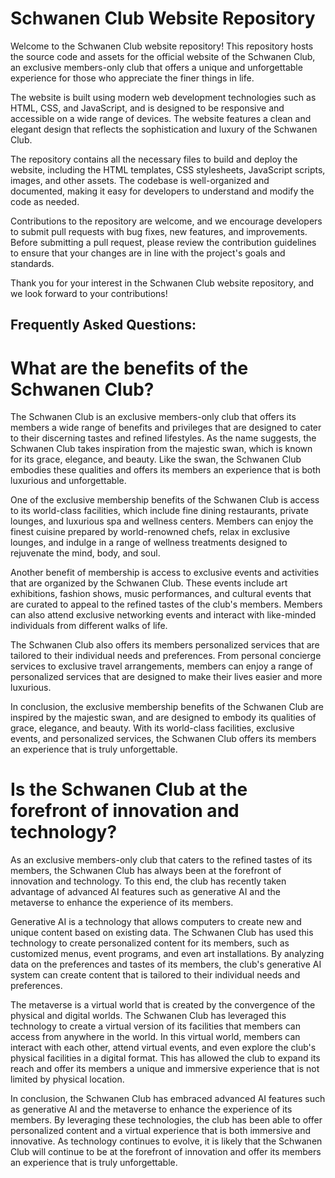 # Schwanen Club Website Repository

Welcome to the Schwanen Club website repository! This repository hosts the
source code and assets for the official website of the Schwanen Club, an
exclusive members-only club that offers a unique and unforgettable experience
for those who appreciate the finer things in life.

The website is built using modern web development technologies such as HTML,
CSS, and JavaScript, and is designed to be responsive and accessible on a wide
range of devices. The website features a clean and elegant design that reflects
the sophistication and luxury of the Schwanen Club.

The repository contains all the necessary files to build and deploy the website,
including the HTML templates, CSS stylesheets, JavaScript scripts, images, and
other assets. The codebase is well-organized and documented, making it easy for
developers to understand and modify the code as needed.

Contributions to the repository are welcome, and we encourage developers to
submit pull requests with bug fixes, new features, and improvements. Before
submitting a pull request, please review the contribution guidelines to ensure
that your changes are in line with the project's goals and standards.

Thank you for your interest in the Schwanen Club website repository, and we look
forward to your contributions!

## Frequently Asked Questions:

# What are the benefits of the Schwanen Club?

The Schwanen Club is an exclusive members-only club that offers its members a
wide range of benefits and privileges that are designed to cater to their
discerning tastes and refined lifestyles. As the name suggests, the Schwanen
Club takes inspiration from the majestic swan, which is known for its grace,
elegance, and beauty. Like the swan, the Schwanen Club embodies these qualities
and offers its members an experience that is both luxurious and unforgettable.

One of the exclusive membership benefits of the Schwanen Club is access to its
world-class facilities, which include fine dining restaurants, private lounges,
and luxurious spa and wellness centers. Members can enjoy the finest cuisine
prepared by world-renowned chefs, relax in exclusive lounges, and indulge in a
range of wellness treatments designed to rejuvenate the mind, body, and soul.

Another benefit of membership is access to exclusive events and activities that
are organized by the Schwanen Club. These events include art exhibitions,
fashion shows, music performances, and cultural events that are curated to
appeal to the refined tastes of the club's members. Members can also attend
exclusive networking events and interact with like-minded individuals from
different walks of life.

The Schwanen Club also offers its members personalized services that are
tailored to their individual needs and preferences. From personal concierge
services to exclusive travel arrangements, members can enjoy a range of
personalized services that are designed to make their lives easier and more
luxurious.

In conclusion, the exclusive membership benefits of the Schwanen Club are
inspired by the majestic swan, and are designed to embody its qualities of
grace, elegance, and beauty. With its world-class facilities, exclusive events,
and personalized services, the Schwanen Club offers its members an experience
that is truly unforgettable.

# Is the Schwanen Club at the forefront of innovation and technology?

As an exclusive members-only club that caters to the refined tastes of its
members, the Schwanen Club has always been at the forefront of innovation and
technology. To this end, the club has recently taken advantage of advanced AI
features such as generative AI and the metaverse to enhance the experience of
its members.

Generative AI is a technology that allows computers to create new and unique
content based on existing data. The Schwanen Club has used this technology to
create personalized content for its members, such as customized menus, event
programs, and even art installations. By analyzing data on the preferences and
tastes of its members, the club's generative AI system can create content that
is tailored to their individual needs and preferences.

The metaverse is a virtual world that is created by the convergence of the
physical and digital worlds. The Schwanen Club has leveraged this technology to
create a virtual version of its facilities that members can access from anywhere
in the world. In this virtual world, members can interact with each other,
attend virtual events, and even explore the club's physical facilities in a
digital format. This has allowed the club to expand its reach and offer its
members a unique and immersive experience that is not limited by physical
location.

In conclusion, the Schwanen Club has embraced advanced AI features such as
generative AI and the metaverse to enhance the experience of its members. By
leveraging these technologies, the club has been able to offer personalized
content and a virtual experience that is both immersive and innovative. As
technology continues to evolve, it is likely that the Schwanen Club will
continue to be at the forefront of innovation and offer its members an
experience that is truly unforgettable.